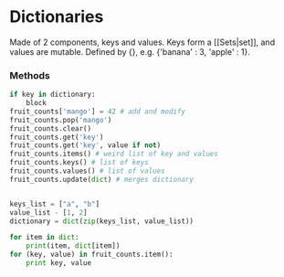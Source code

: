 # Dictionaries
Made of 2 components, keys and values.
Keys form a [[Sets|set]], and values are mutable.
Defined by {}, e.g. {'banana' : 3, 'apple' : 1}.

### Methods
```python
if key in dictionary:
	block
fruit_counts['mango'] = 42 # add and modify
fruit_counts.pop('mango')
fruit_counts.clear()
fruit_counts.get('key')
fruit_counts.get('key', value if not)
fruit_counts.items() # weird list of key and values
fruit_counts.keys() # list of keys
fruit_counts.values() # list of values
fruit_counts.update(dict) # merges dictionary


keys_list = ["a", "b"]
value_list - [1, 2]
dictionary = dict(zip(keys_list, value_list))

for item in dict:
	print(item, dict[item])
for (key, value) in fruit_counts.item():
	print key, value
```

